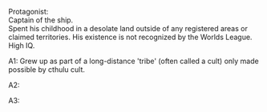 Protagonist:  
Captain of the ship.  
Spent his childhood in a desolate land outside of any registered areas or claimed territories. His existence is not recognized by the Worlds League.  
High IQ.  

A1:
Grew up as part of a long-distance 'tribe' (often called a cult) only made possible by cthulu cult.

A2:

A3:
